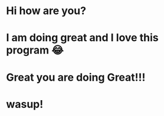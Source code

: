 # Hi how are you?
# I am doing great and I love this program 😂
# Great you are doing Great!!!

# wasup!